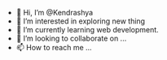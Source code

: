 - 👋 Hi, I’m @Kendrashya
- 👀 I’m interested in exploring new thing
- 🌱 I’m currently learning web development.
- 💞️ I’m looking to collaborate on ...
- 📫 How to reach me ...

<!---
Kendrashya/Kendrashya is a ✨ special ✨ repository because its `README.md` (this file) appears on your GitHub profile.
You can click the Preview link to take a look at your changes.
--->
